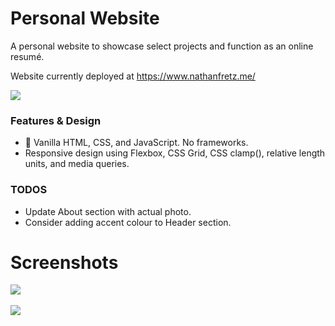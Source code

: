 # Personal Website

A personal website to showcase select projects and function as an online resumé.

Website currently deployed at https://www.nathanfretz.me/

<kbd> 
<img src="https://user-images.githubusercontent.com/85373263/144482314-66b9876c-898d-4c0e-90a3-d86de085ef46.png"/>
</kbd>

### Features & Design

- :icecream: Vanilla HTML, CSS, and JavaScript. No frameworks.
- Responsive design using Flexbox, CSS Grid, CSS clamp(), relative length units, and media queries.

### TODOS

- Update About section with actual photo.
- Consider adding accent colour to Header section.

# Screenshots

<kbd> 
<img src="https://user-images.githubusercontent.com/85373263/144482314-66b9876c-898d-4c0e-90a3-d86de085ef46.png"/>
</kbd>
<br />
<br />
<kbd> 
<img src="https://user-images.githubusercontent.com/85373263/144482332-c109c44b-56e6-468b-92c9-da5591a2c4e4.png"/>
</kbd>
